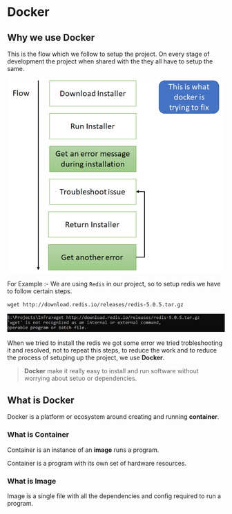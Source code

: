 # Docker 

## Why we use Docker
This is the flow which we follow to setup the project. On every stage of development the project when shared with the they all have to setup the same.

![Why we use Docker](img\WhyDocker.png)

For Example :- We are using `Redis` in our project, so to setup redis we have to follow certain steps.

    wget http://download.redis.io/releases/redis-5.0.5.tar.gz

![Why we use Docker](img\Troubleshoot.png)

When we tried to install the redis we got some error we tried trobleshooting it and resolved, not to repeat this steps,
to reduce the work and to reduce the process of setuping up the project, we use **Docker**.

> **Docker** make it really easy to install and run software without worrying about setuo or dependencies.

## What is Docker

Docker is a platform or ecosystem around creating and running **container**.

### What is Container

Container is an instance of an **image** runs a program.

Container is a program with its own set of hardware resources.

### What is Image

Image is a single file with all the dependencies and config required to run a program.
